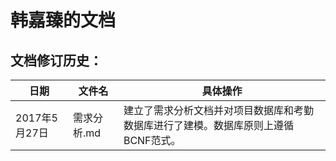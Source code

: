 # 韩嘉臻的文档

## 文档修订历史：

| 日期         | 文件名     | 具体操作                                     |
| ---------- | ------- | ---------------------------------------- |
| 2017年5月27日 | 需求分析.md | 建立了需求分析文档并对项目数据库和考勤数据库进行了建模。数据库原则上遵循BCNF范式。 |

